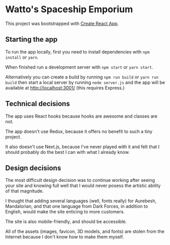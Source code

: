 # Watto's Spaceship Emporium

This project was bootstrapped with [Create React App](https://github.com/facebook/create-react-app).

## Starting the app
To run the app locally, first you need to install dependencies with `npm install` or `yarn`.

When finished run a development server with `npm start` or `yarn start`.

Alternatively you can create a build by running `npm run build` or `yarn run build` then start a local server by running `node server.js` and the app will be available at [http://localhost:3001/](http://localhost:3001/) (this requires Express.)

## Technical decisions

The app uses React hooks because hooks are awesome and classes are not.

The app doesn't use Redux, because it offers no benefit to such a tiny project.

It also doesn't use Next.js, because I've never played with it and felt that I should probably do the best I can with what I already know.

## Design decisions

The most difficult design decision was to continue working after seeing your site and knowing full well that I would never posess the artistic ability of that magnitude.

I thought that adding several languages (well, fonts really) for Aurebesh, Mandalorian, and that one language from Dark Forces, in addition to English, would make the site enticing to more customers.

The site is also mobile-friendly, and should be accessible.

All of the assets (images, favicon, 3D models, and fonts) are stolen from the Internet because I don't know how to make them myself.
